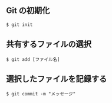 ## Git の初期化
`$ git init`

## 共有するファイルの選択
`$ git add [ファイル名]`

## 選択したファイルを記録する
`$ git commit -m "メッセージ"`